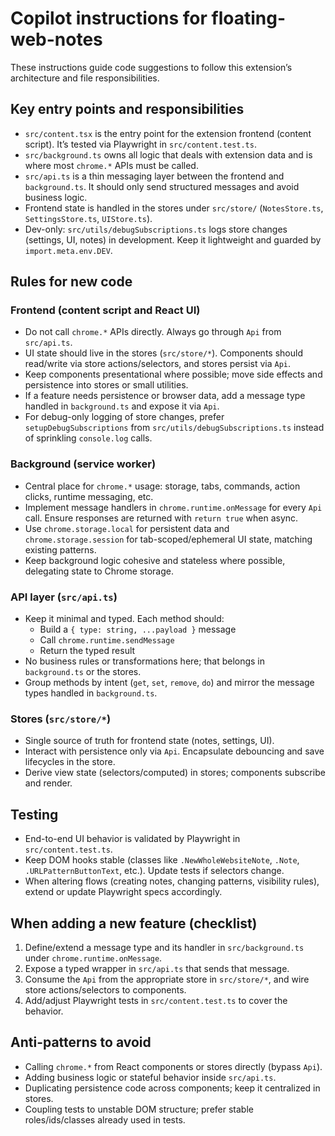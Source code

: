 # Copilot instructions for floating-web-notes

These instructions guide code suggestions to follow this extension’s architecture and file responsibilities.

## Key entry points and responsibilities

- `src/content.tsx` is the entry point for the extension frontend (content script). It’s tested via Playwright in `src/content.test.ts`.
- `src/background.ts` owns all logic that deals with extension data and is where most `chrome.*` APIs must be called.
- `src/api.ts` is a thin messaging layer between the frontend and `background.ts`. It should only send structured messages and avoid business logic.
- Frontend state is handled in the stores under `src/store/` (`NotesStore.ts`, `SettingsStore.ts`, `UIStore.ts`).
- Dev-only: `src/utils/debugSubscriptions.ts` logs store changes (settings, UI, notes) in development. Keep it lightweight and guarded by `import.meta.env.DEV`.

## Rules for new code

### Frontend (content script and React UI)
- Do not call `chrome.*` APIs directly. Always go through `Api` from `src/api.ts`.
- UI state should live in the stores (`src/store/*`). Components should read/write via store actions/selectors, and stores persist via `Api`.
- Keep components presentational where possible; move side effects and persistence into stores or small utilities.
- If a feature needs persistence or browser data, add a message type handled in `background.ts` and expose it via `Api`.
- For debug-only logging of store changes, prefer `setupDebugSubscriptions` from `src/utils/debugSubscriptions.ts` instead of sprinkling `console.log` calls.

### Background (service worker)
- Central place for `chrome.*` usage: storage, tabs, commands, action clicks, runtime messaging, etc.
- Implement message handlers in `chrome.runtime.onMessage` for every `Api` call. Ensure responses are returned with `return true` when async.
- Use `chrome.storage.local` for persistent data and `chrome.storage.session` for tab-scoped/ephemeral UI state, matching existing patterns.
- Keep background logic cohesive and stateless where possible, delegating state to Chrome storage.

### API layer (`src/api.ts`)
- Keep it minimal and typed. Each method should:
  - Build a `{ type: string, ...payload }` message
  - Call `chrome.runtime.sendMessage`
  - Return the typed result
- No business rules or transformations here; that belongs in `background.ts` or the stores.
- Group methods by intent (`get`, `set`, `remove`, `do`) and mirror the message types handled in `background.ts`.

### Stores (`src/store/*`)
- Single source of truth for frontend state (notes, settings, UI).
- Interact with persistence only via `Api`. Encapsulate debouncing and save lifecycles in the store.
- Derive view state (selectors/computed) in stores; components subscribe and render.

## Testing
- End-to-end UI behavior is validated by Playwright in `src/content.test.ts`.
- Keep DOM hooks stable (classes like `.NewWholeWebsiteNote`, `.Note`, `.URLPatternButtonText`, etc.). Update tests if selectors change.
- When altering flows (creating notes, changing patterns, visibility rules), extend or update Playwright specs accordingly.

## When adding a new feature (checklist)
1. Define/extend a message type and its handler in `src/background.ts` under `chrome.runtime.onMessage`.
2. Expose a typed wrapper in `src/api.ts` that sends that message.
3. Consume the `Api` from the appropriate store in `src/store/*`, and wire store actions/selectors to components.
4. Add/adjust Playwright tests in `src/content.test.ts` to cover the behavior.

## Anti-patterns to avoid
- Calling `chrome.*` from React components or stores directly (bypass `Api`).
- Adding business logic or stateful behavior inside `src/api.ts`.
- Duplicating persistence code across components; keep it centralized in stores.
- Coupling tests to unstable DOM structure; prefer stable roles/ids/classes already used in tests.

